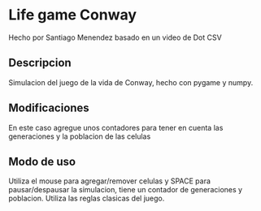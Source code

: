 # Life game Conway

Hecho por Santiago Menendez basado en un video de Dot CSV

## Descripcion

Simulacion del juego de la vida de Conway, hecho con pygame y numpy.

## Modificaciones

En este caso agregue unos contadores para tener en cuenta las generaciones y la poblacion de las celulas

## Modo de uso

Utiliza el mouse para agregar/remover celulas y SPACE para pausar/despausar la simulacion, tiene un contador de generaciones y poblacion.
Utiliza las reglas clasicas del juego.

